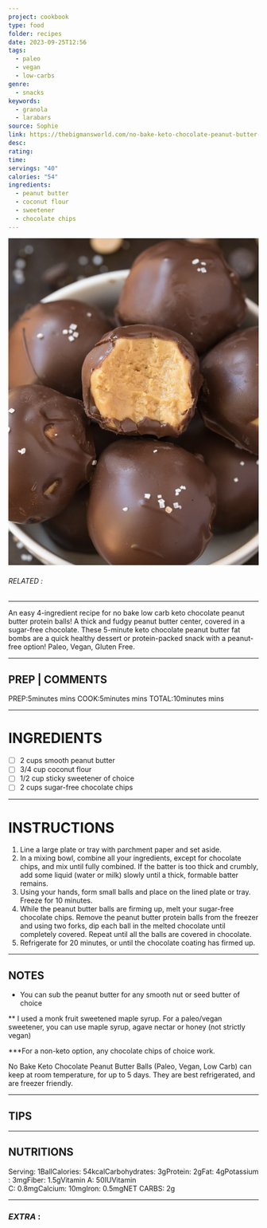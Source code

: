 ```yaml
---
project: cookbook
type: food
folder: recipes
date: 2023-09-25T12:56
tags:
  - paleo
  - vegan
  - low-carbs
genre:
  - snacks
keywords:
  - granola
  - larabars
source: Sophie
link: https://thebigmansworld.com/no-bake-keto-chocolate-peanut-butter-balls-paleo-vegan-low-carb/#wprm-recipe-container-19440
desc: 
rating: 
time: 
servings: "40"
calories: "54"
ingredients:
  - peanut butter
  - coconut flour
  - sweetener
  - chocolate chips
---
```


![IMAGE](image_338.png)

###### *RELATED* : 
---
An easy 4-ingredient recipe for no bake low carb keto chocolate peanut butter protein balls! A thick and fudgy peanut butter center, covered in a sugar-free chocolate. These 5-minute keto chocolate peanut butter fat bombs are a quick healthy dessert or protein-packed snack with a peanut-free option! Paleo, Vegan, Gluten Free.

---
## PREP | COMMENTS

PREP:5minutes mins
COOK:5minutes mins
TOTAL:10minutes mins

---
# INGREDIENTS

- [ ] 2 cups smooth peanut butter 
- [ ] 3/4 cup coconut flour
- [ ] 1/2 cup sticky sweetener of choice
- [ ] 2 cups sugar-free chocolate chips

---
# INSTRUCTIONS

1. Line a large plate or tray with parchment paper and set aside.
2. In a mixing bowl, combine all your ingredients, except for chocolate chips, and mix until fully combined. If the batter is too thick and crumbly, add some liquid (water or milk) slowly until a thick, formable batter remains. 
3. Using your hands, form small balls and place on the lined plate or tray. Freeze for 10 minutes.
4. While the peanut butter balls are firming up, melt your sugar-free chocolate chips. Remove the peanut butter protein balls from the freezer and using two forks, dip each ball in the melted chocolate until completely covered. Repeat until all the balls are covered in chocolate.
5. Refrigerate for 20 minutes, or until the chocolate coating has firmed up.

---
## NOTES

* You can sub the peanut butter for any smooth nut or seed butter of choice

** I used a monk fruit sweetened maple syrup. For a paleo/vegan sweetener, you can use maple syrup, agave nectar or honey (not strictly vegan)

***For a non-keto option, any chocolate chips of choice work. 

No Bake Keto Chocolate Peanut Butter Balls (Paleo, Vegan, Low Carb) can keep at room temperature, for up to 5 days. They are best refrigerated, and are freezer friendly.

---
## TIPS



---
## NUTRITIONS

Serving: 1BallCalories: 54kcalCarbohydrates: 3gProtein: 2gFat: 4gPotassium: 3mgFiber: 1.5gVitamin A: 50IUVitamin C: 0.8mgCalcium: 10mgIron: 0.5mgNET CARBS: 2g

---
### *EXTRA* :



